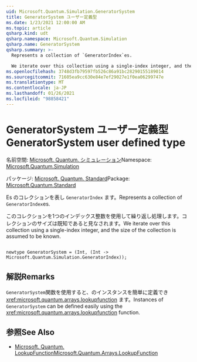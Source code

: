 ```yaml
---
uid: Microsoft.Quantum.Simulation.GeneratorSystem
title: GeneratorSystem ユーザー定義型
ms.date: 1/23/2021 12:00:00 AM
ms.topic: article
qsharp.kind: udt
qsharp.namespace: Microsoft.Quantum.Simulation
qsharp.name: GeneratorSystem
qsharp.summary: >-
  Represents a collection of `GeneratorIndex`es.

  We iterate over this collection using a single-index integer, and the size of the collection is assumed to be known.
ms.openlocfilehash: 3748d3fb79597fb526c86a91bc28290155189014
ms.sourcegitcommit: 71605ea9cc630e84e7ef29027e1f0ea06299747e
ms.translationtype: MT
ms.contentlocale: ja-JP
ms.lasthandoff: 01/26/2021
ms.locfileid: "98858421"
---
```

# <a name="generatorsystem-user-defined-type"></a><span data-ttu-id="6f90a-102">GeneratorSystem ユーザー定義型</span><span class="sxs-lookup"><span data-stu-id="6f90a-102">GeneratorSystem user defined type</span></span>

<span data-ttu-id="6f90a-103">名前空間: [Microsoft. Quantum. シミュレーション](xref:Microsoft.Quantum.Simulation)</span><span class="sxs-lookup"><span data-stu-id="6f90a-103">Namespace: [Microsoft.Quantum.Simulation](xref:Microsoft.Quantum.Simulation)</span></span>

<span data-ttu-id="6f90a-104">パッケージ: [Microsoft. Quantum. Standard](https://nuget.org/packages/Microsoft.Quantum.Standard)</span><span class="sxs-lookup"><span data-stu-id="6f90a-104">Package: [Microsoft.Quantum.Standard](https://nuget.org/packages/Microsoft.Quantum.Standard)</span></span>


<span data-ttu-id="6f90a-105">Es のコレクションを表し `GeneratorIndex` ます。</span><span class="sxs-lookup"><span data-stu-id="6f90a-105">Represents a collection of `GeneratorIndex`es.</span></span>

<span data-ttu-id="6f90a-106">このコレクションを1つのインデックス整数を使用して繰り返し処理します。コレクションのサイズは既知であると見なされます。</span><span class="sxs-lookup"><span data-stu-id="6f90a-106">We iterate over this collection using a single-index integer, and the size of the collection is assumed to be known.</span></span>

```qsharp

newtype GeneratorSystem = (Int, (Int -> Microsoft.Quantum.Simulation.GeneratorIndex));
```



## <a name="remarks"></a><span data-ttu-id="6f90a-107">解説</span><span class="sxs-lookup"><span data-stu-id="6f90a-107">Remarks</span></span>

<span data-ttu-id="6f90a-108">`GeneratorSystem`関数を使用すると、のインスタンスを簡単に定義でき <xref:microsoft.quantum.arrays.lookupfunction> ます。</span><span class="sxs-lookup"><span data-stu-id="6f90a-108">Instances of `GeneratorSystem` can be defined easily using the <xref:microsoft.quantum.arrays.lookupfunction> function.</span></span>

## <a name="see-also"></a><span data-ttu-id="6f90a-109">参照</span><span class="sxs-lookup"><span data-stu-id="6f90a-109">See Also</span></span>

- [<span data-ttu-id="6f90a-110">Microsoft. Quantum. LookupFunction</span><span class="sxs-lookup"><span data-stu-id="6f90a-110">Microsoft.Quantum.Arrays.LookupFunction</span></span>](xref:Microsoft.Quantum.Arrays.LookupFunction)
